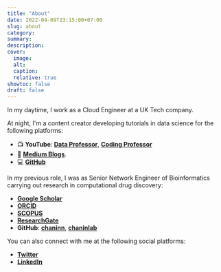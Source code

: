 ```yaml
---
title: "About"
date: 2022-04-09T23:15:00+07:00
slug: about
category:
summary:
description: 
cover:
  image:
  alt:
  caption: 
  relative: true
showtoc: false
draft: false
---
```


In my daytime, I work as a Cloud Engineer at a UK Tech company. 

At night, I'm a content creator developing tutorials in data science for the following platforms:
- 📺 **YouTube**: [**Data Professor**](https://youtube.com/dataprofessor/), [**Coding Professor**](https://youtube.com/codingprofessor/)
- 📝 [**Medium Blogs**](https://data-professor.medium.com/).
- 💻 [**GitHub**](https://github.com/drooschuck)

In my previous role, I was as Senior Network Engineer of Bioinformatics carrying out research in computational drug discovery:
- [**Google Scholar**](https://scholar.google.com/citations?user=df-l7zQAAAAJ&hl=en)
- [**ORCID**](https://orcid.org/0000-0003-1040-663X)
- [**SCOPUS**](https://www.scopus.com/authid/detail.uri?authorId=12039071300)
- [**ResearchGate**](https://www.researchgate.net/profile/Chanin-Nantasenamat-2)
- **GitHub**: [**chaninn**](https://github.com/chaninn/), [**chaninlab**](https://github.com/chaninlab/)

You can also connect with me at the following social platforms:
- [**Twitter**](https://twitter.com/thedataprof)
- [**LinkedIn**](https://www.linkedin.com/in/chanin-nantasenamat/)